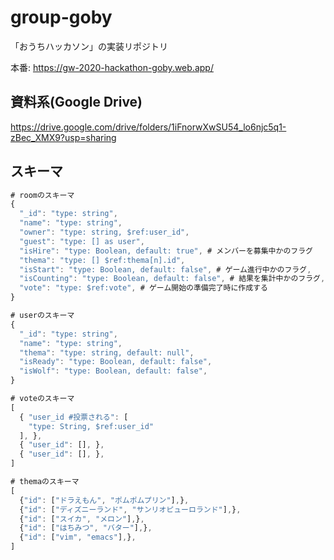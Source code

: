 # group-goby

「おうちハッカソン」の実装リポジトリ

本番: https://gw-2020-hackathon-goby.web.app/

## 資料系(Google Drive)

https://drive.google.com/drive/folders/1iFnorwXwSU54_lo6njc5q1-zBec_XMX9?usp=sharing

## スキーマ

```js
# roomのスキーマ
{
  "_id": "type: string",
  "name": "type: string",
  "owner": "type: string, $ref:user_id",
  "guest": "type: [] as user",
  "isHire": "type: Boolean, default: true", # メンバーを募集中かのフラグ
  "thema": "type: [] $ref:thema[n].id",
  "isStart": "type: Boolean, default: false", # ゲーム進行中かのフラグ,
  "isCounting": "type: Boolean, default: false", # 結果を集計中かのフラグ,
  "vote": "type: $ref:vote", # ゲーム開始の準備完了時に作成する
}

# userのスキーマ
{
  "_id": "type: string",
  "name": "type: string",
  "thema": "type: string, default: null",
  "isReady": "type: Boolean, default: false",
  "isWolf": "type: Boolean, default: false",
}

# voteのスキーマ
[
  { "user_id #投票される": [
    "type: String, $ref:user_id"
  ], },
  { "user_id": [], },
  { "user_id": [], },
]

# themaのスキーマ
[
  {"id": ["ドラえもん", "ポムポムプリン"],},
  {"id": ["ディズニーランド", "サンリオピューロランド"],},
  {"id": ["スイカ", "メロン"],},
  {"id": ["はちみつ", "バター"],},
  {"id": ["vim", "emacs"],},
]

```